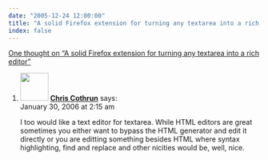 ```yaml
---
date: "2005-12-24 12:00:00"
title: "A solid Firefox extension for turning any textarea into a rich editor"
index: false
---
```


[One thought on &ldquo;A solid Firefox extension for turning any textarea into a rich editor&rdquo;](/lemire/blog/2005/12-24-a-solid-firefox-extension-for-turning-any-textarea-into-a-rich-editor)

<ol class="comment-list">
<li id="comment-3623" class="comment even thread-even depth-1">
<div class="comment-author vcard">
<img alt src="https://secure.gravatar.com/avatar/f33b078843cacb78071fedd792f81ab0?s=56&#038;d=mm&#038;r=g" srcset="https://secure.gravatar.com/avatar/f33b078843cacb78071fedd792f81ab0?s=112&#038;d=mm&#038;r=g 2x" class="avatar avatar-56 photo" height="56" width="56" decoding="async" /> <b class="fn"><a href="http://chris.cothrun.com" class="url" rel="ugc external nofollow">Chris Cothrun</a></b> <span class="says">says:</span> </div>
<div class="comment-metadata"><time datetime="2006-01-30T02:15:35+00:00">January 30, 2006 at 2:15 am</time></a> </div>
<div class="comment-content">
<p>I too would like a text editor for textarea. While HTML editors are great sometimes you either want to bypass the HTML generator and edit it directly or you are editting something besides HTML where syntax highlighting, find and replace and other nicities would be, well, nice.</p>
</div>
</li>
</ol>
